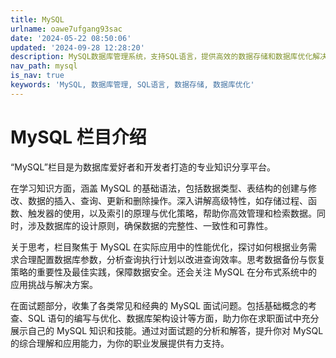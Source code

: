 ```yaml
---
title: MySQL
urlname: oawe7ufgang93sac
date: '2024-05-22 08:50:06'
updated: '2024-09-28 12:28:20'
description: MySQL数据库管理系统，支持SQL语言，提供高效的数据存储和数据库优化解决方案。了解更多关于MySQL的详细信息。
nav_path: mysql
is_nav: true
keywords: 'MySQL, 数据库管理, SQL语言, 数据存储, 数据库优化'
---
```

# MySQL 栏目介绍
“MySQL”栏目是为数据库爱好者和开发者打造的专业知识分享平台。



在学习知识方面，涵盖 MySQL 的基础语法，包括数据类型、表结构的创建与修改、数据的插入、查询、更新和删除操作。深入讲解高级特性，如存储过程、函数、触发器的使用，以及索引的原理与优化策略，帮助你高效管理和检索数据。同时，涉及数据库的设计原则，确保数据的完整性、一致性和可靠性。



关于思考，栏目聚焦于 MySQL 在实际应用中的性能优化，探讨如何根据业务需求合理配置数据库参数，分析查询执行计划以改进查询效率。思考数据备份与恢复策略的重要性及最佳实践，保障数据安全。还会关注 MySQL 在分布式系统中的应用挑战与解决方案。



在面试题部分，收集了各类常见和经典的 MySQL 面试问题。包括基础概念的考查、SQL 语句的编写与优化、数据库架构设计等方面，助力你在求职面试中充分展示自己的 MySQL 知识和技能。通过对面试题的分析和解答，提升你对 MySQL 的综合理解和应用能力，为你的职业发展提供有力支持。



